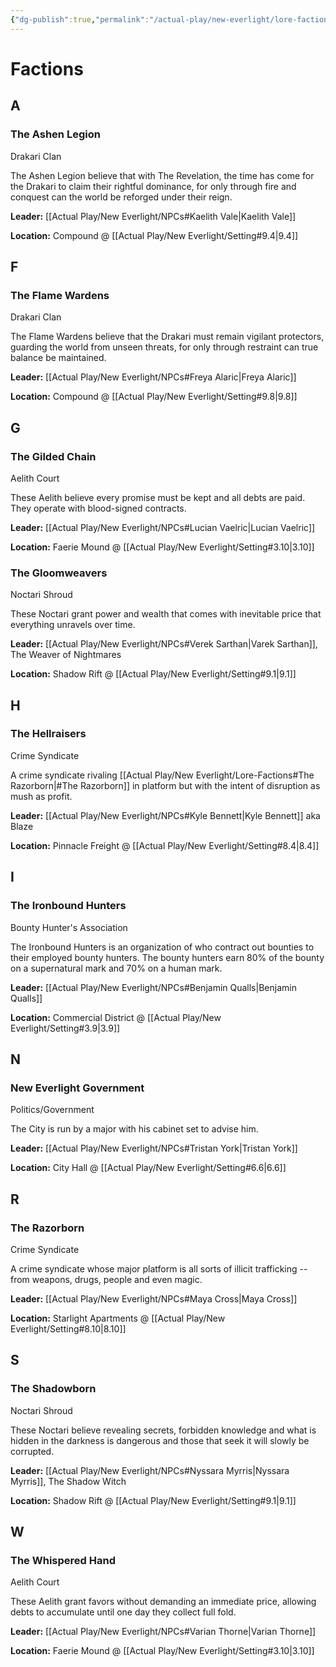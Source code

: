 ```yaml
---
{"dg-publish":true,"permalink":"/actual-play/new-everlight/lore-factions/"}
---
```


# Factions

## A

### The Ashen Legion
Drakari Clan

The Ashen Legion believe that with The Revelation, the time has come for the Drakari to claim their rightful dominance, for only through fire and conquest can the world be reforged under their reign.

**Leader:** [[Actual Play/New Everlight/NPCs#Kaelith Vale\|Kaelith Vale]]

**Location:** Compound @ [[Actual Play/New Everlight/Setting#9.4\|9.4]]

## F

### The Flame Wardens
Drakari Clan

The Flame Wardens believe that the Drakari must remain vigilant protectors, guarding the world from unseen threats, for only through restraint can true balance be maintained.

**Leader:** [[Actual Play/New Everlight/NPCs#Freya Alaric\|Freya Alaric]]

**Location:** Compound @ [[Actual Play/New Everlight/Setting#9.8\|9.8]]

## G

### The Gilded Chain
Aelith Court

These Aelith believe every promise must be kept and all debts are paid. They operate with blood-signed contracts.

**Leader:** [[Actual Play/New Everlight/NPCs#Lucian Vaelric\|Lucian Vaelric]]

**Location:** Faerie Mound @ [[Actual Play/New Everlight/Setting#3.10\|3.10]]

### The Gloomweavers
Noctari Shroud

These Noctari grant power and wealth that comes with inevitable price that everything unravels over time.

**Leader:** [[Actual Play/New Everlight/NPCs#Verek Sarthan\|Varek Sarthan]], The Weaver of Nightmares

**Location:** Shadow Rift @ [[Actual Play/New Everlight/Setting#9.1\|9.1]]

## H

### The Hellraisers
Crime Syndicate

A crime syndicate rivaling [[Actual Play/New Everlight/Lore-Factions#The Razorborn\|#The Razorborn]] in platform but with the intent of disruption as mush as profit.

**Leader:** [[Actual Play/New Everlight/NPCs#Kyle Bennett\|Kyle Bennett]] aka Blaze

**Location:** Pinnacle Freight @ [[Actual Play/New Everlight/Setting#8.4\|8.4]]

## I

### The Ironbound Hunters
Bounty Hunter's Association

The Ironbound Hunters is an organization of who contract out bounties to their employed bounty hunters.  The bounty hunters earn 80% of the bounty on a supernatural mark and 70% on a human mark.

**Leader:** [[Actual Play/New Everlight/NPCs#Benjamin Qualls\|Benjamin Qualls]]

**Location:** Commercial District @ [[Actual Play/New Everlight/Setting#3.9\|3.9]]

## N

### New Everlight Government
Politics/Government

The City is run by a major with his cabinet set to advise him.

**Leader:** [[Actual Play/New Everlight/NPCs#Tristan York\|Tristan York]]

**Location:** City Hall @ [[Actual Play/New Everlight/Setting#6.6\|6.6]]

## R

### The Razorborn
Crime Syndicate

A crime syndicate whose major platform is all sorts of illicit trafficking -- from weapons, drugs, people and even magic.

**Leader:** [[Actual Play/New Everlight/NPCs#Maya Cross\|Maya Cross]]

**Location:** Starlight Apartments @ [[Actual Play/New Everlight/Setting#8.10\|8.10]]

## S

### The Shadowborn
Noctari Shroud

These Noctari believe revealing secrets, forbidden knowledge and what is hidden in the darkness is dangerous and those that seek it will slowly be corrupted.

**Leader:** [[Actual Play/New Everlight/NPCs#Nyssara Myrris\|Nyssara Myrris]], The Shadow Witch

**Location:** Shadow Rift @ [[Actual Play/New Everlight/Setting#9.1\|9.1]]

## W

### The Whispered Hand
Aelith Court

These Aelith grant favors without demanding an immediate price, allowing debts to accumulate until one day they collect full fold.

**Leader:** [[Actual Play/New Everlight/NPCs#Varian Thorne\|Varian Thorne]]

**Location:** Faerie Mound @ [[Actual Play/New Everlight/Setting#3.10\|3.10]]

